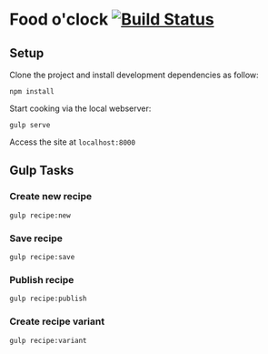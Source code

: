 # Food o'clock [![Build Status](https://travis-ci.org/foodoclock/foodoclock.github.io.svg)](https://travis-ci.org/foodoclock/foodoclock.github.io)

## Setup

Clone the project and install development dependencies as follow:
```
npm install
```

Start cooking via the local webserver:
```
gulp serve
```

Access the site at `localhost:8000`

## Gulp Tasks

### Create new recipe

```
gulp recipe:new
```

### Save recipe

```
gulp recipe:save
```

### Publish recipe

```
gulp recipe:publish
```

### Create recipe variant

```
gulp recipe:variant
```
